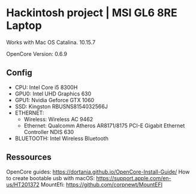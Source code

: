 # Hackintosh project | MSI GL6 8RE Laptop

Works with Mac OS Catalina. 10.15.7

OpenCore Version: 0.6.9

## Config

* CPU: Intel Core i5 8300H
* GPU0: Intel UHD Graphics 630
* GPU1: Nvidia Geforce GTX 1060
* SSD: Kingston RBUSNS8154032566J
* ETHERNET:
  - Wireless: Wireless AC 9462
  - Ethernet: Qualcomm Atheros AR8171/8175 PCI-E Gigabit Ethernet Controller NDIS 630
* BLUETOOTH: Intel Wireless Bluetooth

## Ressources

OpenCore guides: https://dortania.github.io/OpenCore-Install-Guide/
How to create bootable usb with macOS: https://support.apple.com/en-us/HT201372
MountEfi: https://github.com/corpnewt/MountEFI
